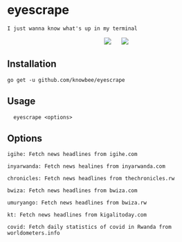 # eyescrape

    I just wanna know what's up in my terminal

<div align="center">
    <img src="https://raw.githubusercontent.com/knowbee/hosting/master/assets/home.PNG" width="auto" height="auto" hspace="10"/>
    <img src="https://raw.githubusercontent.com/knowbee/hosting/master/assets/eyescrape.PNG" width="auto" height="auto" hspace="10"/>
</div>

## Installation

`go get -u github.com/knowbee/eyescrape`

## Usage

```
  eyescrape <options>
```

## Options

    igihe: Fetch news headlines from igihe.com

    inyarwanda: Fetch news healines from inyarwanda.com

    chronicles: Fetch news headlines from thechronicles.rw

    bwiza: Fetch news headlines from bwiza.com

    umuryango: Fetch news headlines from bwiza.rw

    kt: Fetch news headlines from kigalitoday.com

    covid: Fetch daily statistics of covid in Rwanda from worldometers.info
